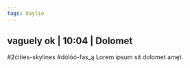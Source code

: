 ```yaml
---
tags: daylio
---
```


## vaguely ok | 10:04 | Dolomet
#2ćities-skylines #dólóó-fas_ą
Lorem ipsum sit dolomet amęt.

